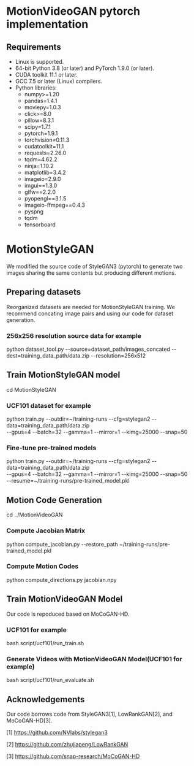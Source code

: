 # MotionVideoGAN pytorch implementation

## Requirements
* Linux is supported.
* 64-bit Python 3.8 (or later) and PyTorch 1.9.0 (or later).
* CUDA toolkit 11.1 or later. 
* GCC 7.5 or later (Linux) compilers. 
* Python libraries:
  - numpy>=1.20
  - pandas=1.4.1
  - moviepy=1.0.3
  - click>=8.0
  - pillow=8.3.1
  - scipy=1.7.1
  - pytorch=1.9.1
  - torchvision=0.11.3
  - cudatoolkit=11.1
  - requests=2.26.0
  - tqdm=4.62.2
  - ninja=1.10.2
  - matplotlib=3.4.2
  - imageio=2.9.0
  - imgui==1.3.0
  - glfw==2.2.0
  - pyopengl==3.1.5
  - imageio-ffmpeg==0.4.3
  - pyspng
  - tqdm
  - tensorboard


# MotionStyleGAN
We modified the source code of StyleGAN3 (pytorch) to generate two images sharing the same contents but producing different motions. 

## Preparing datasets
Reorganized datasets are needed for MotionStyleGAN training. We recommend concating image pairs and using our code for dataset generation.

### 256x256 resolution source data for example
python dataset_tool.py --source=dataset_path/images_concated --dest=training_data_path/data.zip --resolution=256x512

## Train MotionStyleGAN model
cd MotionStyleGAN

### UCF101 dataset for example
python train.py --outdir=~/training-runs --cfg=stylegan2 --data=training_data_path/data.zip \
    --gpus=4 --batch=32 --gamma=1 --mirror=1 --kimg=25000 --snap=50 

### Fine-tune pre-trained models
python train.py --outdir=~/training-runs --cfg=stylegan2 --data=training_data_path/data.zip \
    --gpus=4 --batch=32 --gamma=1 --mirror=1 --kimg=25000 --snap=50 \
    --resume=~/training-runs/pre-trained_model.pkl


## Motion Code Generation
cd ../MotionVideoGAN

### Compute Jacobian Matrix
python compute_jacobian.py --restore_path ~/training-runs/pre-trained_model.pkl

### Compute Motion Codes
python compute_directions.py jacobian.npy

## Train MotionVideoGAN Model
Our code is repoduced based on MoCoGAN-HD.

### UCF101 for example
bash script/ucf101/run_train.sh

### Generate Videos with MotionVideoGAN Model(UCF101 for example)
bash script/ucf101/run_evaluate.sh

## Acknowledgements
Our code borrows code from StyleGAN3[1], LowRankGAN[2], and MoCoGAN-HD[3].

[1] https://github.com/NVlabs/stylegan3

[2] https://github.com/zhujiapeng/LowRankGAN

[3] https://github.com/snap-research/MoCoGAN-HD
